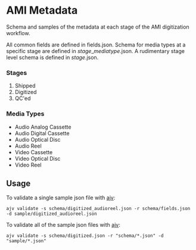 # AMI Metadata
Schema and samples of the metadata at each stage of the AMI digitization workflow.

All common fields are defined in fields.json. Schema for media types at a specific stage are defined in *stage*_*mediatype*.json. A rudimentary stage level schema is defined in *stage*.json.

### Stages

1. Shipped
2. Digitized
3. QC'ed

### Media Types

* Audio Analog Cassette
* Audio Digital Cassette
* Audio Optical Disc
* Audio Reel
* Video Cassette
* Video Optical Disc
* Video Reel

## Usage
To validate a single sample json file with [ajv](https://www.npmjs.com/package/ajv):
```
ajv validate -s schema/digitized_audioreel.json -r schema/fields.json -d sample/digitized_audioreel.json
```

To validate all of the sample json files with [ajv](https://www.npmjs.com/package/ajv):
```
ajv validate -s schema/digitized.json -r "schema/*.json" -d "sample/*.json"
```
